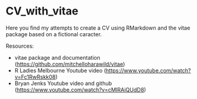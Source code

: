 # CV_with_vitae

Here you find my attempts to create a CV using RMarkdown and the vitae package based on a fictional caracter.

Resources:

* vitae package and documentation (https://github.com/mitchelloharawild/vitae)
* R Ladies Melbourne Youtube video (https://www.youtube.com/watch?v=Fc1RwRskk08)
* Bryan Jenks Youtube video and github (https://www.youtube.com/watch?v=cMlRAiQUdD8)

